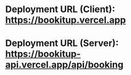 <h1>Deployment URL (Client): <a href="https://bookitup.vercel.app">https://bookitup.vercel.app</a></h1>
<h1>Deployment URL (Server): <a href="https://bookitup-api.vercel.app/api/booking">https://bookitup-api.vercel.app/api/booking</a></h1>
